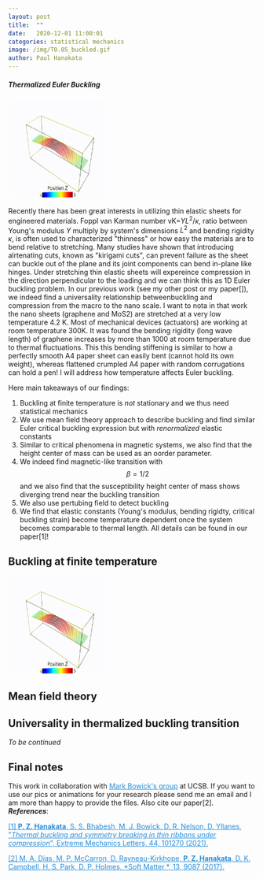 ```yaml
---
layout: post
title:  ""
date:   2020-12-01 11:00:01
categories: statistical mechanics 
image: /img/T0.05_buckled.gif
author: Paul Hanakata
---
```

##### Thermalized Euler Buckling 
<img src="/img/T0.05_buckled.gif" width="200" height="200" />

Recently there has been great interests in utilizing thin elastic sheets for engineered materials. Foppl van Karman number vK=$YL^2/\kappa$, ratio between Young's modulus $Y$ multiply by system's dimensions $L^2$ and bending rigidity $\kappa$, is often used to characterized "thinness" or how easy the materials are to bend relative to stretching. Many studies have shown that introducing alrtenating cuts, known as "kirigami cuts", can prevent failure as the sheet can buckle out of the plane and its joint components can bend in-plane like hinges. Under stretching thin elastic sheets will expereince compression in the direction perpendicular to the loading and we can think this as 1D Euler buckling problem.  In our previous work (see my other post or my paper[]), we indeed find a universality relationship betweenbuckling and compression from the macro to the nano scale. I want to nota in that work the nano sheets (graphene and MoS2) are stretched at a very low temperature 4.2 K. Most of mechanical devices (actuators) are working at room temperature 300K. It was found the bending rigidity (long wave length) of graphene increases by more than 1000 at room temperature due to thermal fluctuations. This  this bending stiffening is similar to how a perfectly smooth A4 paper sheet can easily bent (cannot hold its own weight), whereas flattened crumpled A4 paper with random corrugations can hold a pen!    I will address how temperature affects Euler buckling. 

Here main takeaways of our findings:
1. Buckling at finite temperature is *not* stationary and we thus need statistical mechanics
2. We use mean field theory approach to describe buckling and find similar Euler critical buckling expression but with *renormalized* elastic constants 
3. Similar to critical phenomena in magnetic systems, we also find that the height center of mass can be used as an oorder parameter.
4. We indeed find magnetic-like transition with $$\beta=1/2$$ and we also find that the susceptibility height center of mass shows diverging trend near the buckling transition
5. We also use pertubing field to detect buckling 
6. We find that elastic constants (Young's modulus, bending rigidty, critical buckling strain) become temperature dependent once the system becomes comparable to thermal length. 
All details can be found in our paper[1]!

## Buckling at finite temperature 
<img src="/img/T0.05_buckled.gif" width="200" height="200" />

## Mean field theory 

## Universality in thermalized buckling transition 



*To be continued*
## Final notes 
This work in collaboration with <a href="http://pubs.rsc.org/-/content/articlelanding/2017/sm/c7sm01693j/unauth#!divAbstract" style="color:#268cd7
">Mark Bowick's group</a> at UCSB. If you want to use our pics or animations for your research please send me an email and I am more than happy to provide the files. Also cite our paper[2].
***References***:

<a href="https://www.sciencedirect.com/science/article/abs/pii/S2352431621000602" style="color:#268cd7
">[1] **P. Z. Hanakata**, S. S.  Bhabesh, M. J. Bowick, D. R. Nelson, D. Yllanes, "*Thermal buckling and symmetry breaking in thin ribbons under compression*", Extreme Mechanics Letters, 44, 101270 (2021).</a>

<a href="http://pubs.rsc.org/-/content/articlelanding/2017/sm/c7sm01693j/unauth#!divAbstract" style="color:#268cd7
">[2]  M. A. Dias, M. P. McCarron, D. Rayneau-Kirkhope, **P. Z. Hanakata**, D. K. Campbell, H. S. Park, D. P. Holmes, *Soft Matter *, 13, 9087 (2017).</a>
